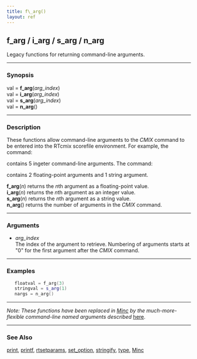 ```yaml
---
title: f\_arg()
layout: ref
---
```


## f\_arg / i\_arg / s\_arg / n\_arg

Legacy functions for returning command-line arguments.

-----

### Synopsis

val = **f\_arg**(*arg\_index*)  
val = **i\_arg**(*arg\_index*)  
val = **s\_arg**(*arg\_index*)  
val = **n\_arg**()

-----

### Description

These functions allow command-line arguments to the *CMIX* command to be
entered into the RTcmix scorefile environment. For example, the command:

contains 5 ingeter command-line arguments. The command:

contains 2 floating-point arguments and 1 string argument.

**f\_arg**(*n*) returns the *n*th argument as a floating-point value.  
**i\_arg**(*n*) returns the *n*th argument as an integer value.  
**s\_arg**(*n*) returns the *n*th argument as a string value.  
**n\_arg**() returns the number of arguments in the *CMIX* command.

-----

### Arguments

  - *arg\_index*  
    The index of the argument to retrieve. Numbering of arguments starts
    at "0" for the first argument after the *CMIX* command.

-----

### Examples

```cpp
   floatval = f_arg(3)
   stringval = s_arg(1)
   nargs = n_arg()
```
-----

*Note:  These functions have been replaced in [Minc](Minc.html) by the 
much-more-flexible command-line named arguments described* <a href="Minc.html#command-line-named-args" >here</a>.

-----

### See Also

[print](print.html), [printf](printf.html),
[rtsetparams](rtsetparams.html), [set\_option](set_option.html),
[stringify](stringify.html), [type](type.html), [Minc](Minc.html)
